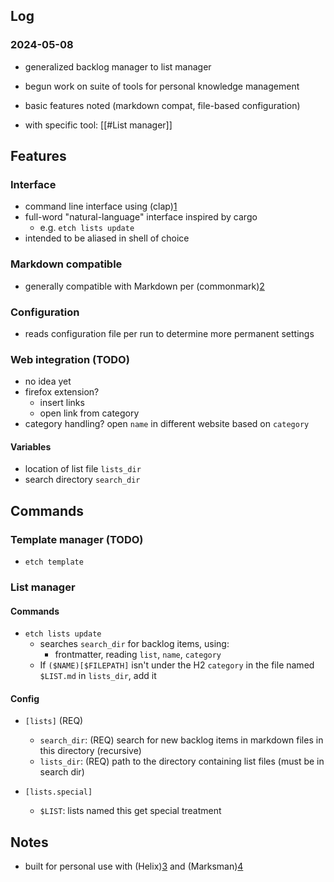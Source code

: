 ## Log

### 2024-05-08

- generalized backlog manager to list manager

- begun work on suite of tools for personal knowledge management
- basic features noted (markdown compat, file-based configuration)

- with specific tool: [[#List manager]]

## Features

### Interface

- command line interface using (clap)[1]
- full-word "natural-language" interface inspired by cargo
  - e.g. `etch lists update`
- intended to be aliased in shell of choice

### Markdown compatible

- generally compatible with Markdown per (commonmark)[2]

### Configuration

- reads configuration file per run to determine more permanent settings

### Web integration (TODO)

- no idea yet
- firefox extension?
  - insert links
  - open link from category
- category handling? open `name` in different website based on `category`

#### Variables

- location of list file `lists_dir`
- search directory `search_dir`

## Commands

### Template manager (TODO)

- `etch template`

### List manager

#### Commands

- `etch lists update`
  - searches `search_dir` for backlog items, using:
    - frontmatter, reading `list`, `name`, `category`
  - If `($NAME)[$FILEPATH]` isn't under the H2 `category` in the file named `$LIST.md` in `lists_dir`, add it

#### Config

- `[lists]` (REQ)
  - `search_dir`: (REQ) search for new backlog items in markdown files in this directory (recursive)
  - `lists_dir`: (REQ) path to the directory containing list files (must be in search dir)

- `[lists.special]`
  - `$LIST`: lists named this get special treatment

## Notes

- built for personal use with (Helix)[3] and (Marksman)[4]

[1]: https://crates.io/crates/clap
[2]: https://commonmark.org/
[3]: https://github.com/helix-editor/helix
[4]: https://github.com/artempyanykh/marksman
